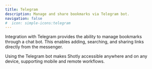 ```yaml
---
title: Telegram
description: Manage and share bookmarks via Telegram bot.
navigation: false
#  icon: simple-icons:telegram
---
```


Integration with Telegram provides the ability to manage bookmarks through a chat bot. This enables adding, searching, and sharing links directly from the messenger.

Using the Telegram bot makes Shotly accessible anywhere and on any device, supporting mobile and remote workflows.
